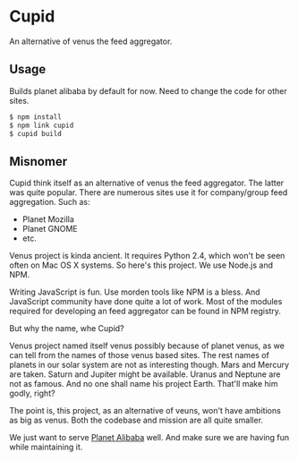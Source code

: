 # Cupid

An alternative of venus the feed aggregator.

## Usage

Builds planet alibaba by default for now. Need to change the code for other sites.

```bash
$ npm install
$ npm link cupid
$ cupid build
```

## Misnomer

Cupid think itself as an alternative of venus the feed aggregator. The latter was
quite popular. There are numerous sites use it for company/group feed aggregation.
Such as:

- Planet Mozilla
- Planet GNOME
- etc.

Venus project is kinda ancient. It requires Python 2.4, which won't be seen often
on Mac OS X systems. So here's this project. We use Node.js and NPM.

Writing JavaScript is fun. Use morden tools like NPM is a bless. And JavaScript
community have done quite a lot of work. Most of the modules required for developing
an feed aggregator can be found in NPM registry.

But why the name, whe Cupid?

Venus project named itself venus possibly because of planet venus, as we can tell
from the names of those venus based sites. The rest names of planets in our solar
system are not as interesting though. Mars and Mercury are taken. Saturn and
Jupiter might be available. Uranus and Neptune are not as famous. And no one shall
name his project Earth. That'll make him godly, right?

The point is, this project, as an alternative of veuns, won't have ambitions as
big as venus. Both the codebase and mission are all quite smaller.

We just want to serve [Planet Alibaba](http://planet.alibaba-inc.com) well. And
make sure we are having fun while maintaining it.
